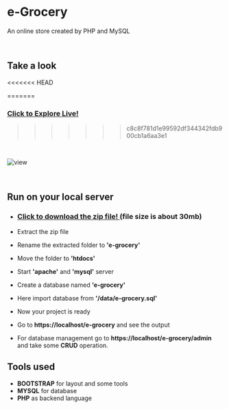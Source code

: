 # e-Grocery

<p>An online store created by PHP and MySQL</p>

</br>

## Take a look

<<<<<<< HEAD
<!-- ### **[Click to Explore Live! ](http://e-grocery10.000webhostapp.com/)** -->
=======
### **[Click to Explore Live! ](https://egrocery-com.000webhostapp.com/)**
>>>>>>> c8c8f781d1e99592df344342fdb900cb1a6aa3e1

</br>

![view](images/screenshot.png)

</br>

## Run on your local server

- ### [Click to download the zip file! ](https://github.com/saiful-70/e-grocery/archive/refs/heads/main.zip)(file size is about 30mb)

- Extract the zip file
- Rename the extracted folder to **'e-grocery'**
- Move the folder to **'htdocs'**
- Start **'apache'** and **'mysql'** server
- Create a database named **'e-grocery'**
- Here import database from **'/data/e-grocery.sql'**
- Now your project is ready
- Go to **https://localhost/e-grocery** and see the output
- For database management go to **https://localhost/e-grocery/admin** and take some **CRUD** operation.

## Tools used

- **BOOTSTRAP** for layout and some tools
- **MYSQL** for database
- **PHP** as backend language
